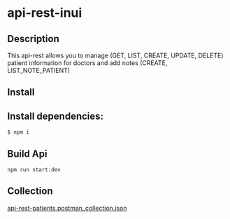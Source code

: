 # api-rest-inui

## Description

This api-rest allows you to manage (GET, LIST, CREATE, UPDATE, DELETE) patient information for doctors and add notes (CREATE, LIST_NOTE_PATIENT)

## Install

## Install dependencies:
``$ npm i ``

## Build Api
``npm run start:dev``

## Collection 

[api-rest-patients.postman_collection.json](https://github.com/JhonyBurbano/api-rest-inui/files/15097132/api-rest-patients.postman_collection.json)

